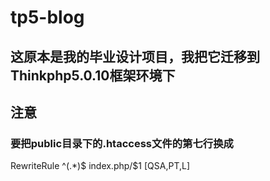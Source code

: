# tp5-blog
## 这原本是我的毕业设计项目，我把它迁移到Thinkphp5.0.10框架环境下

## 注意

### 要把public目录下的.htaccess文件的第七行换成

  RewriteRule ^(.*)$ index.php/$1 [QSA,PT,L]